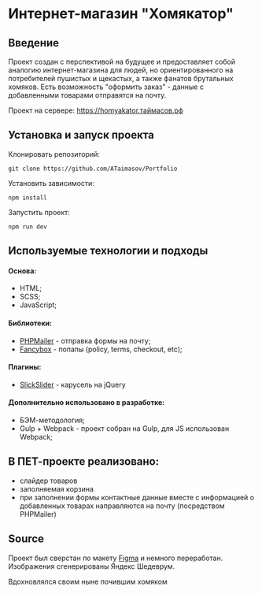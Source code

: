 # Интернет-магазин "Хомякатор"

## Введение
Проект создан с перспективой на будущее и предоставляет собой аналогию интернет-магазина для людей, но ориентированного на потребителей пушистых и щекастых, а также фанатов брутальных хомяков.
Есть возможность "оформить заказ" - данные с добавленными товарами отправятся на почту. 

Проект на сервере: https://homyakator.таймасов.рф

## Установка и запуск проекта

Клонировать репозиторий:

    git clone https://github.com/ATaimasov/Portfolio

Установить зависимости:

    npm install

Запустить проект:

    npm run dev

## Используемые технологии и подходы

#### Основа:
- HTML;
- SCSS;
- JavaScript;

#### Библиотеки:
- <a href="https://github.com/PHPMailer/PHPMailer" target="_blank">PHPMailer</a> - отправка формы на почту;
- <a href="https://fancyapps.com/" target="_blank">Fancybox</a> - попапы (policy, terms, checkout, etc);

#### Плагины:
- <a href="https://kenwheeler.github.io/slick" target="_blank">SlickSlider</a> - карусель на jQuery


#### Дополнительно использовано в разработке:
- БЭМ-методология;
- Gulp + Webpack - проект собран на Gulp, для JS использован Webpack;


## В ПЕТ-проекте реализовано: 

- слайдер товаров
- заполняемая корзина 
- при заполнении формы контактные данные вместе с информацией о добавленных товарах направляются на почту (посредством PHPMailer)


## Source

Проект был сверстан по макету <a href="https://www.figma.com/design/z6VPzp9GbNEkygSYjN6QtK/Boon-Market-(Copy)?node-id=1-2&t=rPYF6eiw4kkoWXRo-1" target="_blank">Figma</a> и немного переработан. 
Изображения сгенерированы Яндекс Шедеврум.

Вдохновлялся своим ныне почившим хомяком
